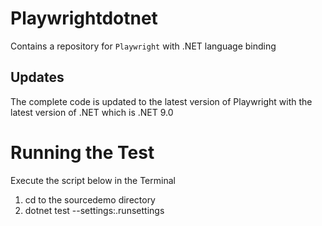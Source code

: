 # Playwrightdotnet
Contains a repository for `Playwright` with .NET language binding


## Updates
The complete code is updated to the latest version of Playwright with the latest version of .NET which is .NET 9.0

# Running the Test
Execute the script below in the Terminal
1. cd to the sourcedemo directory
2. dotnet test --settings:.runsettings 
